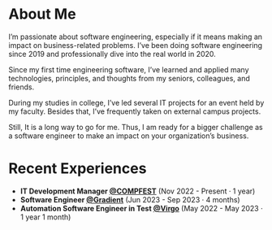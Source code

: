 # About Me

I’m passionate about software engineering, especially if it means making an impact on
business-related problems. I’ve been doing software engineering since 2019 and professionally
dive into the real world in 2020.

Since my first time engineering software, I’ve learned and applied many technologies, principles,
and thoughts from my seniors, colleagues, and friends.

During my studies in college, I’ve led several IT projects for an event held by my faculty. Besides
that, I’ve frequently taken on external campus projects.

Still, It is a long way to go for me. Thus, I am ready for a bigger challenge as a software engineer
to make an impact on your organization’s business.

# Recent Experiences 
- **IT Development Manager [@COMPFEST](https://compfest.id)** (Nov 2022 - Present · 1 year)  
- **Software Engineer [@Gradient](https://gradient.academy)** (Jun 2023 - Sep 2023 · 4 months)
- **Automation Software Engineer in Test [@Virgo](https://virgoku.id)** (May 2022 - May 2023 · 1 year 1 month)
